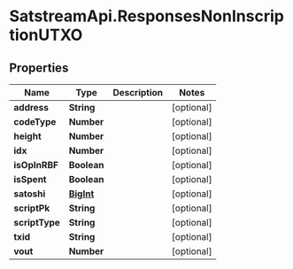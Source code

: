 # SatstreamApi.ResponsesNonInscriptionUTXO

## Properties
Name | Type | Description | Notes
------------ | ------------- | ------------- | -------------
**address** | **String** |  | [optional] 
**codeType** | **Number** |  | [optional] 
**height** | **Number** |  | [optional] 
**idx** | **Number** |  | [optional] 
**isOpInRBF** | **Boolean** |  | [optional] 
**isSpent** | **Boolean** |  | [optional] 
**satoshi** | [**BigInt**](BigInt.md) |  | [optional] 
**scriptPk** | **String** |  | [optional] 
**scriptType** | **String** |  | [optional] 
**txid** | **String** |  | [optional] 
**vout** | **Number** |  | [optional] 


